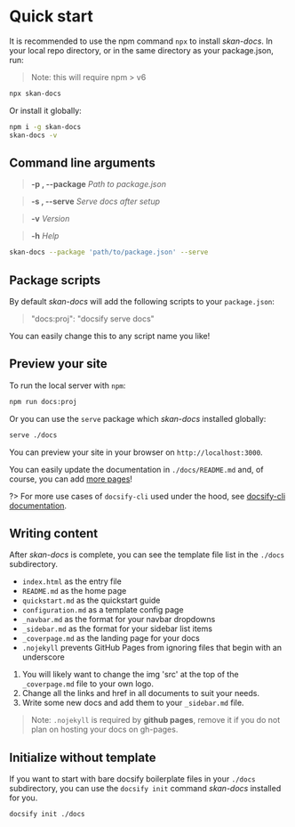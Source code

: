 # Quick start

It is recommended to use the npm command `npx` to install _skan-docs_.  In your local repo directory, or in the same directory as your package.json, run:

> Note: this will require npm > v6

```bash
npx skan-docs
```

Or install it globally:

```bash
npm i -g skan-docs
skan-docs -v
```

## Command line arguments

> **-p , --package**    _Path to package.json_

> **-s , --serve**      _Serve docs after setup_

> **-v**                _Version_

> **-h**                _Help_

```bash
skan-docs --package 'path/to/package.json' --serve
```

## Package scripts

By default _skan-docs_ will add the following scripts to your `package.json`:

> "docs:proj": "docsify serve docs"


You can easily change this to any script name you like!


## Preview your site

To run the local server with `npm`:

```bash
npm run docs:proj
```

Or you can use the `serve` package which _skan-docs_ installed globally:

```bash
serve ./docs
```

You can preview your site in your browser on `http://localhost:3000`.

You can easily update the documentation in `./docs/README.md` and, of course, you can add [more pages](more-pages.md)!

?> For more use cases of `docsify-cli` used under the hood, see [docsify-cli documentation](https://github.com/QingWei-Li/docsify-cli).


## Writing content

After _skan-docs_ is complete, you can see the template file list in the `./docs` subdirectory.

* `index.html` as the entry file
* `README.md` as the home page
* `quickstart.md` as the quickstart guide
* `configuration.md` as a template config page
* `_navbar.md` as the format for your navbar dropdowns
* `_sidebar.md` as the format for your sidebar list items
* `_coverpage.md` as the landing page for your docs
* `.nojekyll` prevents GitHub Pages from ignoring files that begin with an underscore


1. You will likely want to change the img 'src' at the top of the `_coverpage.md` file to your own logo.
2. Change all the links and href in all documents to suit your needs.
3. Write some new docs and add them to your `_sidebar.md` file.

> Note: `.nojekyll` is required by **github pages**, remove it if you do not plan on hosting your docs on gh-pages.


## Initialize without template

If you want to start with bare docsify boilerplate files in your `./docs` subdirectory, you can use the `docsify init` command _skan-docs_ installed for you.

```bash
docsify init ./docs
```
